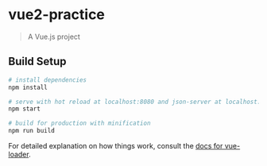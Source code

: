 # vue2-practice

> A Vue.js project

## Build Setup

``` bash
# install dependencies
npm install

# serve with hot reload at localhost:8080 and json-server at localhost:5000
npm start

# build for production with minification
npm run build
```

For detailed explanation on how things work, consult the [docs for vue-loader](http://vuejs.github.io/vue-loader).
